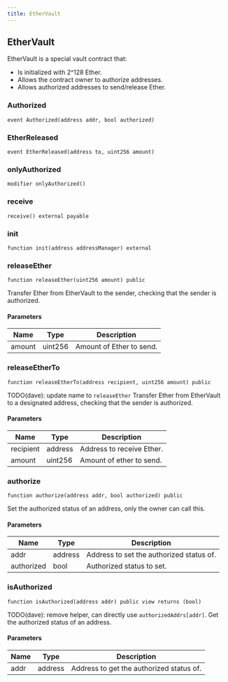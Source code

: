 ```yaml
---
title: EtherVault
---
```


## EtherVault

EtherVault is a special vault contract that:

- Is initialized with 2^128 Ether.
- Allows the contract owner to authorize addresses.
- Allows authorized addresses to send/release Ether.

### Authorized

```solidity
event Authorized(address addr, bool authorized)
```

### EtherReleased

```solidity
event EtherReleased(address to, uint256 amount)
```

### onlyAuthorized

```solidity
modifier onlyAuthorized()
```

### receive

```solidity
receive() external payable
```

### init

```solidity
function init(address addressManager) external
```

### releaseEther

```solidity
function releaseEther(uint256 amount) public
```

Transfer Ether from EtherVault to the sender, checking that the sender
is authorized.

#### Parameters

| Name   | Type    | Description              |
| ------ | ------- | ------------------------ |
| amount | uint256 | Amount of Ether to send. |

### releaseEtherTo

```solidity
function releaseEtherTo(address recipient, uint256 amount) public
```

TODO(dave): update name to `releaseEther`
Transfer Ether from EtherVault to a designated address, checking that the
sender is authorized.

#### Parameters

| Name      | Type    | Description               |
| --------- | ------- | ------------------------- |
| recipient | address | Address to receive Ether. |
| amount    | uint256 | Amount of ether to send.  |

### authorize

```solidity
function authorize(address addr, bool authorized) public
```

Set the authorized status of an address, only the owner can call this.

#### Parameters

| Name       | Type    | Description                              |
| ---------- | ------- | ---------------------------------------- |
| addr       | address | Address to set the authorized status of. |
| authorized | bool    | Authorized status to set.                |

### isAuthorized

```solidity
function isAuthorized(address addr) public view returns (bool)
```

TODO(dave): remove helper, can directly use `authorizedAddrs[addr]`.
Get the authorized status of an address.

#### Parameters

| Name | Type    | Description                              |
| ---- | ------- | ---------------------------------------- |
| addr | address | Address to get the authorized status of. |

